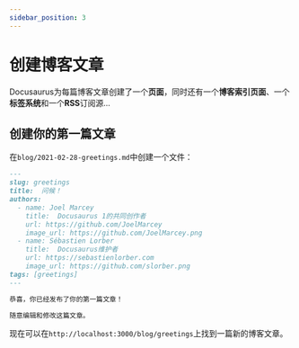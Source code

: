 ```yaml
---
sidebar_position: 3
---
```


# 创建博客文章

Docusaurus为每篇博客文章创建了一个**页面**，同时还有一个**博客索引页面**、一个**标签系统**和一个**RSS**订阅源...

## 创建你的第一篇文章

在`blog/2021-02-28-greetings.md`中创建一个文件：

```md title="blog/2021-02-28-greetings.md"
---
slug: greetings
title:  问候！
authors:
  - name: Joel Marcey
    title:  Docusaurus 1的共同创作者
    url: https://github.com/JoelMarcey
    image_url: https://github.com/JoelMarcey.png
  - name: Sébastien Lorber
    title:  Docusaurus维护者
    url: https://sebastienlorber.com
    image_url: https://github.com/slorber.png
tags: [greetings]
---

恭喜，你已经发布了你的第一篇文章！

随意编辑和修改这篇文章。
```

现在可以在`http://localhost:3000/blog/greetings`上找到一篇新的博客文章。